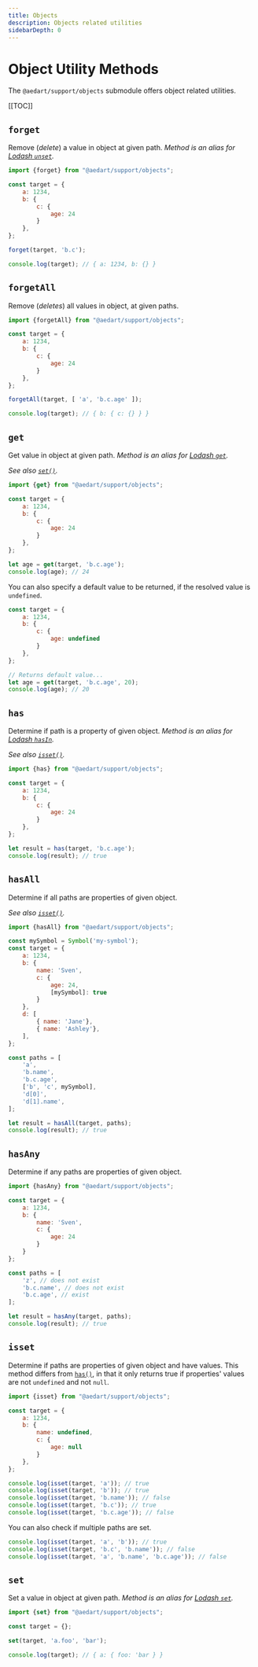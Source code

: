 ```yaml
---
title: Objects
description: Objects related utilities
sidebarDepth: 0
---
```


# Object Utility Methods

The `@aedart/support/objects` submodule offers object related utilities.

[[TOC]]

## `forget`

Remove (_delete_) a value in object at given path. 
_Method is an alias for [Lodash `unset`](https://lodash.com/docs/4.17.15#unset)._

```js
import {forget} from "@aedart/support/objects";

const target = {
    a: 1234,
    b: {
        c: {
            age: 24
        }
    },
};

forget(target, 'b.c');

console.log(target); // { a: 1234, b: {} }
```

## `forgetAll`

Remove (_deletes_) all values in object, at given paths.

```js
import {forgetAll} from "@aedart/support/objects";

const target = {
    a: 1234,
    b: {
        c: {
            age: 24
        }
    },
};

forgetAll(target, [ 'a', 'b.c.age' ]);

console.log(target); // { b: { c: {} } }
```

## `get`

Get value in object at given path.
_Method is an alias for [Lodash `get`](https://lodash.com/docs/4.17.15#get)._

_See also [`set()`](#set)._

```js
import {get} from "@aedart/support/objects";

const target = {
    a: 1234,
    b: {
        c: {
            age: 24
        }
    },
};

let age = get(target, 'b.c.age');
console.log(age); // 24
```

You can also specify a default value to be returned, if the resolved value is `undefined`. 

```js
const target = {
    a: 1234,
    b: {
        c: {
            age: undefined
        }
    },
};

// Returns default value...
let age = get(target, 'b.c.age', 20);
console.log(age); // 20
```

## `has`

Determine if path is a property of given object.
_Method is an alias for [Lodash `hasIn`](https://lodash.com/docs/4.17.15#hasIn)._

_See also [`isset()`](#isset)._

```js
import {has} from "@aedart/support/objects";

const target = {
    a: 1234,
    b: {
        c: {
            age: 24
        }
    },
};

let result = has(target, 'b.c.age');
console.log(result); // true
```

## `hasAll`

Determine if all paths are properties of given object.

_See also [`isset()`](#isset)._

```js
import {hasAll} from "@aedart/support/objects";

const mySymbol = Symbol('my-symbol');
const target = {
    a: 1234,
    b: {
        name: 'Sven',
        c: {
            age: 24,
            [mySymbol]: true
        }
    },
    d: [
        { name: 'Jane'},
        { name: 'Ashley'},
    ],
};

const paths = [
    'a',
    'b.name',
    'b.c.age',
    ['b', 'c', mySymbol],
    'd[0]',
    'd[1].name',
];

let result = hasAll(target, paths);
console.log(result); // true
```

## `hasAny`

Determine if any paths are properties of given object.

```js
import {hasAny} from "@aedart/support/objects";

const target = {
    a: 1234,
    b: {
        name: 'Sven',
        c: {
            age: 24
        }
    }
};

const paths = [
    'z', // does not exist
    'b.c.name', // does not exist
    'b.c.age', // exist
];

let result = hasAny(target, paths);
console.log(result); // true
```

## `isset`

Determine if paths are properties of given object and have values.
This method differs from [`has()`](#has), in that it only returns true if properties' values are not `undefined` and not `null`.

```js
import {isset} from "@aedart/support/objects";

const target = {
    a: 1234,
    b: {
        name: undefined,
        c: {
            age: null
        }
    },
};

console.log(isset(target, 'a')); // true
console.log(isset(target, 'b')); // true
console.log(isset(target, 'b.name')); // false
console.log(isset(target, 'b.c')); // true
console.log(isset(target, 'b.c.age')); // false
```

You can also check if multiple paths are set.

```js
console.log(isset(target, 'a', 'b')); // true
console.log(isset(target, 'b.c', 'b.name')); // false
console.log(isset(target, 'a', 'b.name', 'b.c.age')); // false
```

## `set`

Set a value in object at given path.
_Method is an alias for [Lodash `set`](https://lodash.com/docs/4.17.15#set)._

```js
import {set} from "@aedart/support/objects";

const target = {};

set(target, 'a.foo', 'bar');

console.log(target); // { a: { foo: 'bar } }
```